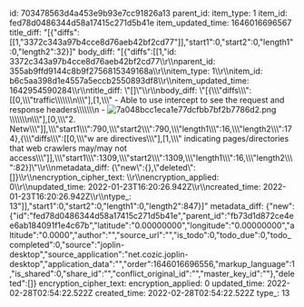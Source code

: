 id: 703478563d4a453e9b93e7cc91826a13
parent_id: 
item_type: 1
item_id: fed78d0486344d58a17415c271d5b41e
item_updated_time: 1646016696567
title_diff: "[{\"diffs\":[[1,\"3372c343a97b4cce8d76aeb42bf2cd77\"]],\"start1\":0,\"start2\":0,\"length1\":0,\"length2\":32}]"
body_diff: "[{\"diffs\":[[1,\"id: 3372c343a97b4cce8d76aeb42bf2cd77\\\r\\\nparent_id: 355ab9ffd9144c8b9f2756815349168a\\\r\\\nitem_type: 1\\\r\\\nitem_id: b6c5aa398d1e4557a5eccb2550893df8\\\r\\\nitem_updated_time: 1642954590284\\\r\\\ntitle_diff: \\\"[]\\\"\\\r\\\nbody_diff: \\\"[{\\\\\\\"diffs\\\\\\\":[[0,\\\\\\\"traffic\\\\\\\\\\\\\n\\\\\\\"],[1,\\\\\\\"        - Able to use intercept to see the request and response headers\\\\\\\\\\\\\n        - ![7a048bcc1eca1e77dcfbb7bf2b7786d2.png](:/624c0e32107947aca38172d39ca58048)\\\\\\\\\\\\\n\\\\\\\"],[0,\\\\\\\"2.  Netw\\\\\\\"]],\\\\\\\"start1\\\\\\\":790,\\\\\\\"start2\\\\\\\":790,\\\\\\\"length1\\\\\\\":16,\\\\\\\"length2\\\\\\\":174},{\\\\\\\"diffs\\\\\\\":[[0,\\\\\\\"w are directives\\\\\\\"],[1,\\\\\\\" indicating pages/directories that web crawlers may/may not access\\\\\\\"]],\\\\\\\"start1\\\\\\\":1309,\\\\\\\"start2\\\\\\\":1309,\\\\\\\"length1\\\\\\\":16,\\\\\\\"length2\\\\\\\":82}]\\\"\\\r\\\nmetadata_diff: {\\\"new\\\":{},\\\"deleted\\\":[]}\\\r\\\nencryption_cipher_text: \\\r\\\nencryption_applied: 0\\\r\\\nupdated_time: 2022-01-23T16:20:26.942Z\\\r\\\ncreated_time: 2022-01-23T16:20:26.942Z\\\r\\\ntype_: 13\"]],\"start1\":0,\"start2\":0,\"length1\":0,\"length2\":847}]"
metadata_diff: {"new":{"id":"fed78d0486344d58a17415c271d5b41e","parent_id":"fb73d1d872ce4ee6ab184091f1e4c67b","latitude":"0.00000000","longitude":"0.00000000","altitude":"0.0000","author":"","source_url":"","is_todo":0,"todo_due":0,"todo_completed":0,"source":"joplin-desktop","source_application":"net.cozic.joplin-desktop","application_data":"","order":1646016696556,"markup_language":1,"is_shared":0,"share_id":"","conflict_original_id":"","master_key_id":""},"deleted":[]}
encryption_cipher_text: 
encryption_applied: 0
updated_time: 2022-02-28T02:54:22.522Z
created_time: 2022-02-28T02:54:22.522Z
type_: 13
